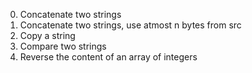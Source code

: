 0. Concatenate two strings
1. Concatenate two strings, use atmost n bytes from src
2. Copy a string
3. Compare two strings
4. Reverse the content of an array of integers
